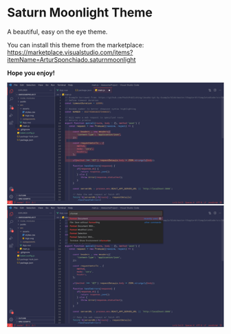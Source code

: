 # Saturn Moonlight Theme
A beautiful, easy on the eye theme.

You can install this theme from the marketplace:  
https://marketplace.visualstudio.com/items?itemName=ArturSponchiado.saturnmoonlight

**Hope you enjoy!**

![Theme image 1](https://raw.githubusercontent.com/arturspon/SaturnMoonlight/a3c34514cbcad745eabb0bae57cafb785a6116e3/images/ex0.png)  
![Theme image 2](https://raw.githubusercontent.com/arturspon/SaturnMoonlight/a3c34514cbcad745eabb0bae57cafb785a6116e3/images/ex1.png)
